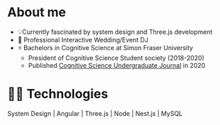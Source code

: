 # About me
- 💡Currently fascinated by system design and Three.js development
- 💽 Professional Interactive Wedding/Event DJ
- ⚡ Bachelors in Cognitive Science at Simon Fraser University
    - President of Cognitive Science Student society (2018-2020)
    - Published [Cognitive Science Undergraduate Journal](https://cujcs.ca/editions/) in 2020

# 🤹🏻 Technologies 
System Design | Angular | Three.js | Node | Nest.js | MySQL 
